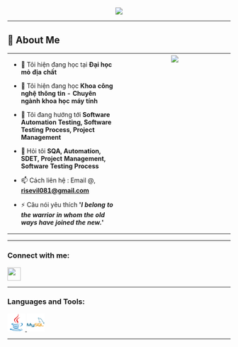 <div align="center">
<img src="https://user-images.githubusercontent.com/74038190/225813708-98b745f2-7d22-48cf-9150-083f1b00d6c9.gif" align="center" style="width: 75%" />
</div>

---

## 🚀 About Me
<table><tr><td valign="top" width="50%">

- 🔭 Tôi hiện đang học tại **Đại học mỏ địa chất**

- 🌱 Tôi hiện đang học **Khoa công nghệ thông tin - Chuyên ngành khoa học máy tính**

- 👯 Tôi đang hướng tới **Software Automation Testing, Software Testing Process, Project Management**

- 💬 Hỏi tôi **SQA, Automation, SDET, Project Management, Software Testing Process**

- 📫 Cách liên hệ : Email @, **risevil081@gmail.com**

- ⚡ Câu nói yêu thích **'_I belong to the warrior in whom the old ways have joined the new._'**

</td><td valign="top" width="50%">

<div align="center">
<img src="https://media.giphy.com/media/qgQUggAC3Pfv687qPC/giphy.gif" align="center" style="width: 100%" />
</div></td></tr></table>

---

<h3 align="left">Connect with me:</h3>
<p align="left">
<a href="https://www.facebook.com/nam.nhuyen.7334" target="blank"><img align="center" src="https://i.pinimg.com/originals/ee/28/3a/ee283a1348a90c6db74c2937493fce74.png" height="30" width="30" /></a>
</p>

---

<h3 align="left">Languages and Tools:</h3>
<p align="left"> 

</a> <a href="https://www.java.com" target="_blank" rel="noreferrer"> <img src="https://raw.githubusercontent.com/devicons/devicon/master/icons/java/java-original.svg" alt="java" width="40" height="40"/> 
</a> <a href="https://www.mysql.com/" target="_blank" rel="noreferrer"> <img src="https://raw.githubusercontent.com/devicons/devicon/master/icons/mysql/mysql-original-wordmark.svg" alt="mysql" width="40" height="40"/> 
 </p>

---
